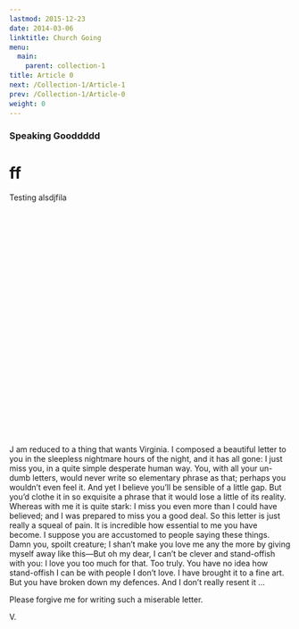 ```yaml
---
lastmod: 2015-12-23
date: 2014-03-06
linktitle: Church Going
menu:
  main:
    parent: collection-1
title: Article 0
next: /Collection-1/Article-1
prev: /Collection-1/Article-0
weight: 0
---
```


### Speaking Gooddddd

# ff

Testing alsdjfila

<img onload="fadeIn(this)" src="/images/Untitled-1.jpg" alt="..." title="..." style="opacity:0;">

<span class="big-letter-taller">J</span> am reduced to a thing that wants Virginia. I composed a beautiful letter to you in the sleepless nightmare hours of the night, and it has all gone: I just miss you, in a quite simple desperate human way. You, with all your un-dumb letters, would never write so elementary phrase as that; perhaps you wouldn’t even feel it. And yet I believe you’ll be sensible of a little gap. But you’d clothe it in so exquisite a phrase that it would lose a little of its reality. Whereas with me it is quite stark: I miss you even more than I could have believed; and I was prepared to miss you a good deal. So this letter is just really a squeal of pain. It is incredible how essential to me you have become. I suppose you are accustomed to people saying these things. Damn you, spoilt creature; I shan’t make you love me any the more by giving myself away like this—But oh my dear, I can’t be clever and stand-offish with you: I love you too much for that. Too truly. You have no idea how stand-offish I can be with people I don’t love. I have brought it to a fine art. But you have broken down my defences. And I don’t really resent it …

Please forgive me for writing such a miserable letter.

V.

